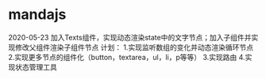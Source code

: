 # mandajs

2020-05-23 加入Texts组件，实现动态渲染state中的文字节点；加入子组件并实现修改父组件渲染子组件节点
计划：
1.实现监听数组的变化并动态渲染循环节点
2.实现更多节点的组件化（button，textarea，ul，li，p等等）
3.实现路由
4.实现状态管理工具